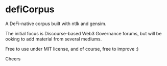 # defiCorpus
 A DeFi-native corpus built with ntlk and gensim.

The initial focus is Discourse-based Web3 Governance forums, but 
will be ooking to add material from several mediums. 

Free to use under MIT license, and of course, free to improve :)

Cheers